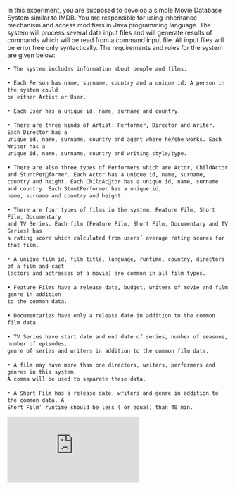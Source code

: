In this experiment, you are supposed to develop a simple Movie Database System similar
to IMDB. You are responsible for using inheritance mechanism and access modifiers in Java
programming language. The system will process several data input files and will generate
results of commands which will be read from a command input file. All input files will be
error free only syntactically. The requirements and rules for the system are given below:

    • The system includes information about people and films.
    
    • Each Person has name, surname, country and a unique id. A person in the system could
    be either Artist or User.

    • Each User has a unique id, name, surname and country.
    
    • There are three kinds of Artist: Performer, Director and Writer. Each Director has a
    unique id, name, surname, country and agent where he/she works. Each Writer has a
    unique id, name, surname, country and writing style/type.
    
    • There are also three types of Performers which are Actor, ChildActor and StuntPerformer. Each Actor has a unique id, name, surname, country and height. Each ChildActor has a unique id, name, surname and country. Each StuntPerformer has a unique id,
    name, surname and country and height.
    
    • There are four types of films in the system: Feature Film, Short Film, Documentary
    and TV Series. Each film (Feature Film, Short Film, Documentary and TV Series) has
    a rating score which calculated from users’ average rating scores for that film.
    
    • A unique film id, film title, language, runtime, country, directors of a film and cast
    (actors and actresses of a movie) are common in all film types.

    • Feature Films have a release date, budget, writers of movie and film genre in addition
    to the common data.
    
    • Documentaries have only a release date in addition to the common film data.
    
    • TV Series have start date and end date of series, number of seasons, number of episodes,
    genre of series and writers in addition to the common film data.
    
    • A film may have more than one directors, writers, performers and genres in this system.
    A comma will be used to separate these data.
    
    • A Short Film has a release date, writers and genre in addition to the common data. A
    Short Film’ runtime should be less ( or equal) than 40 min.

![uml_diagram](https://github.com/MertKadakal/Movie-Database-System/blob/master/Explanation.pdf)
